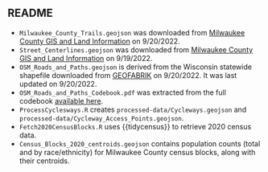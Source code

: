 ## README

* `Milwaukee_County_Trails.geojson` was downloaded from [Milwaukee County GIS and Land Information](https://gis-mclio.opendata.arcgis.com/datasets/MCLIO::trails-in-milwaukee-county-feature-layer/about) on 9/20/2022.
* `Street_Centerlines.geojson` was downloaded from [Milwaukee County GIS and Land Information](https://gis-mclio.opendata.arcgis.com/datasets/MCLIO::street-centerlines/about) on 9/19/2022.
* `OSM_Roads_and_Paths.geojson` is derived from the Wisconsin statewide shapefile downloaded from [GEOFABRIK](http://download.geofabrik.de/north-america/us/wisconsin.html) on 9/20/2022. It was last updated on 9/20/2022.
* `OSM_Roads_and_Paths_Codebook.pdf` was extracted from the full codebook [available here](http://download.geofabrik.de/osm-data-in-gis-formats-free.pdf).
* `ProcessCyclesways.R` creates `processed-data/Cycleways.geojson` and `processed-data/Cycleway_Access_Points.geojson`.
* `Fetch2020CensusBlocks.R` uses {{tidycensus}} to retrieve 2020 census data.
* `Census_Blocks_2020_centroids.geojson` contains population counts (total and by race/ethnicity) for Milwaukee County census blocks, along with their centroids.